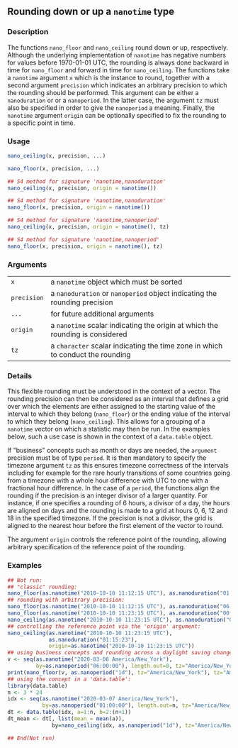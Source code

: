 

## Rounding down or up a `nanotime` type

### Description

The functions `nano_floor` and `nano_ceiling` round down or up,
respectively. Although the underlying implementation of `nanotime` has
negative numbers for values before 1970-01-01 UTC, the rounding is
always done backward in time for `nano_floor` and forward in time for
`nano_ceiling`. The functions take a `nanotime` argument `x` which is
the instance to round, together with a second argument `precision` which
indicates an arbitrary precision to which the rounding should be
performed. This argument can be either a `nanoduration` or or a
`nanoperiod`. In the latter case, the argument `tz` must also be
specified in order to give the `nanoperiod` a meaning. Finally, the
`nanotime` argument `origin` can be optionally specified to fix the
rounding to a specific point in time.

### Usage

``` R
nano_ceiling(x, precision, ...)

nano_floor(x, precision, ...)

## S4 method for signature 'nanotime,nanoduration'
nano_ceiling(x, precision, origin = nanotime())

## S4 method for signature 'nanotime,nanoduration'
nano_floor(x, precision, origin = nanotime())

## S4 method for signature 'nanotime,nanoperiod'
nano_ceiling(x, precision, origin = nanotime(), tz)

## S4 method for signature 'nanotime,nanoperiod'
nano_floor(x, precision, origin = nanotime(), tz)
```

### Arguments

|             |                                                                                |
|-------------|--------------------------------------------------------------------------------|
| `x`         | a `nanotime` object which must be sorted                                       |
| `precision` | a `nanoduration` or `nanoperiod` object indicating the rounding precision      |
| `...`       | for future additional arguments                                                |
| `origin`    | a `nanotime` scalar indicating the origin at which the rounding is considered  |
| `tz`        | a `character` scalar indicating the time zone in which to conduct the rounding |

### Details

This flexible rounding must be understood in the context of a vector.
The rounding precision can then be considered as an interval that
defines a grid over which the elements are either assigned to the
starting value of the interval to which they belong (`nano_floor`) or
the ending value of the interval to which they belong (`nano_ceiling`).
This allows for a grouping of a `nanotime` vector on which a statistic
may then be run. In the examples below, such a use case is shown in the
context of a `data.table` object.

If "business" concepts such as month or days are needed, the `argument`
precision must be of type `period`. It is then mandatory to specify the
timezone argument `tz` as this ensures timezone correctness of the
intervals including for example for the rare hourly transitions of some
countries going from a timezone with a whole hour difference with UTC to
one with a fractional hour difference. In the case of a `period`, the
functions align the rounding if the precision is an integer divisor of a
larger quantity. For instance, if one specifies a rounding of 6 hours, a
divisor of a day, the hours are aligned on days and the rounding is made
to a grid at hours 0, 6, 12 and 18 in the specified timezone. If the
precision is not a divisor, the grid is aligned to the nearest hour
before the first element of the vector to round.

The argument `origin` controls the reference point of the rounding,
allowing arbitrary specification of the reference point of the rounding.

### Examples

``` R
## Not run: 
## "classic" rounding:
nano_floor(as.nanotime("2010-10-10 11:12:15 UTC"), as.nanoduration("01:00:00"))
## rounding with arbitrary precision:
nano_floor(as.nanotime("2010-10-10 11:12:15 UTC"), as.nanoduration("06:00:00"))
nano_floor(as.nanotime("2010-10-10 11:23:15 UTC"), as.nanoduration("00:15:00"))
nano_ceiling(as.nanotime("2010-10-10 11:23:15 UTC"), as.nanoduration("01:15:23"))
## controlling the reference point via the 'origin' argument:
nano_ceiling(as.nanotime("2010-10-10 11:23:15 UTC"),
             as.nanoduration("01:15:23"),
             origin=as.nanotime("2010-10-10 11:23:15 UTC"))
## using business concepts and rounding across a daylight saving change:
v <- seq(as.nanotime("2020-03-08 America/New_York"),
         by=as.nanoperiod("06:00:00"), length.out=8, tz="America/New_York")
print(nano_floor(v, as.nanoperiod("1d"), tz="America/New_York"), tz="America/New_York")
## using the concept in a 'data.table':
library(data.table)
n <- 3 * 24
idx <- seq(as.nanotime("2020-03-07 America/New_York"),
           by=as.nanoperiod("01:00:00"), length.out=n, tz="America/New_York")
dt <- data.table(idx, a=1:n, b=2:(n+1))
dt_mean <- dt[, list(mean = mean(a)),
              by=nano_ceiling(idx, as.nanoperiod("1d"), tz="America/New_York")]

## End(Not run)
```


